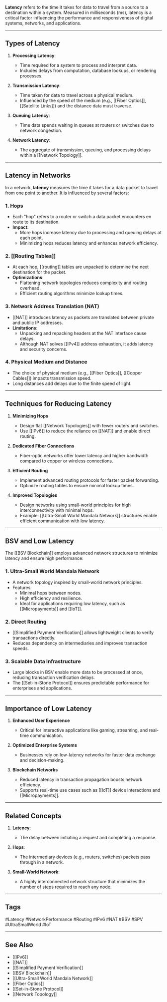 **Latency** refers to the time it takes for data to travel from a source to a destination within a system. Measured in milliseconds (ms), latency is a critical factor influencing the performance and responsiveness of digital systems, networks, and applications.

---

## Types of Latency

1. **Processing Latency**:
   - Time required for a system to process and interpret data.
   - Includes delays from computation, database lookups, or rendering processes.

2. **Transmission Latency**:
   - Time taken for data to travel across a physical medium.
   - Influenced by the speed of the medium (e.g., [[Fiber Optics]], [[Satellite Links]]) and the distance data must traverse.

3. **Queuing Latency**:
   - Time data spends waiting in queues at routers or switches due to network congestion.

4. **Network Latency**:
   - The aggregate of transmission, queuing, and processing delays within a [[Network Topology]].

---

## Latency in Networks

In a network, **latency** measures the time it takes for a data packet to travel from one point to another. It is influenced by several factors:

### 1. **Hops**
- Each "hop" refers to a router or switch a data packet encounters en route to its destination.
- **Impact**:
  - More hops increase latency due to processing and queuing delays at each point.
  - Minimizing hops reduces latency and enhances network efficiency.

### 2. **[[Routing Tables]]**
- At each hop, [[routing]] tables are unpacked to determine the next destination for the packet.
- **Optimizations**:
  - Flattening network topologies reduces complexity and routing overhead.
  - Efficient routing algorithms minimize lookup times.

### 3. **Network Address Translation (NAT)**
- [[NAT]] introduces latency as packets are translated between private and public IP addresses.
- **Limitations**:
  - Unpacking and repacking headers at the NAT interface cause delays.
  - Although NAT solves [[IPv4]] address exhaustion, it adds latency and security concerns.

### 4. **Physical Medium and Distance**
- The choice of physical medium (e.g., [[Fiber Optics]], [[Copper Cables]]) impacts transmission speed.
- Long distances add delays due to the finite speed of light.

---

## Techniques for Reducing Latency

1. **Minimizing Hops**
   - Design flat [[Network Topologies]] with fewer routers and switches.
   - Use [[IPv6]] to reduce the reliance on [[NAT]] and enable direct routing.

2. **Dedicated Fiber Connections**
   - Fiber-optic networks offer lower latency and higher bandwidth compared to copper or wireless connections.

3. **Efficient Routing**
   - Implement advanced routing protocols for faster packet forwarding.
   - Optimize routing tables to ensure minimal lookup times.

4. **Improved Topologies**
   - Design networks using small-world principles for high interconnectivity with minimal hops.
   - Example: [[Ultra-Small World Mandala Network]] structures enable efficient communication with low latency.

---

## BSV and Low Latency

The [[BSV Blockchain]] employs advanced network structures to minimize latency and ensure high performance:

### 1. **Ultra-Small World Mandala Network**
- A network topology inspired by small-world network principles.
- Features:
  - Minimal hops between nodes.
  - High efficiency and resilience.
  - Ideal for applications requiring low latency, such as [[Micropayments]] and [[IoT]].

### 2. **Direct Routing**
- [[Simplified Payment Verification]] allows lightweight clients to verify transactions directly.
- Reduces dependency on intermediaries and improves transaction speeds.

### 3. **Scalable Data Infrastructure**
- Large blocks in BSV enable more data to be processed at once, reducing transaction verification delays.
- The [[Set-in-Stone Protocol]] ensures predictable performance for enterprises and applications.

---

## Importance of Low Latency

1. **Enhanced User Experience**
   - Critical for interactive applications like gaming, streaming, and real-time communication.

2. **Optimized Enterprise Systems**
   - Businesses rely on low-latency networks for faster data exchange and decision-making.

3. **Blockchain Networks**
   - Reduced latency in transaction propagation boosts network efficiency.
   - Supports real-time use cases such as [[IoT]] device interactions and [[Micropayments]].

---

## Related Concepts

1. **Latency**:
   - The delay between initiating a request and completing a response.

2. **Hops**:
   - The intermediary devices (e.g., routers, switches) packets pass through in a network.

3. **Small-World Network**:
   - A highly interconnected network structure that minimizes the number of steps required to reach any node.

---

## Tags

#Latency #NetworkPerformance #Routing #IPv6 #NAT #BSV #SPV #UltraSmallWorld #IoT 

---

## See Also

- [[IPv6]]
- [[NAT]]
- [[Simplified Payment Verification]]
- [[BSV Blockchain]]
- [[Ultra-Small World Mandala Network]]
- [[Fiber Optics]]
- [[Set-in-Stone Protocol]]
- [[Network Topology]]
